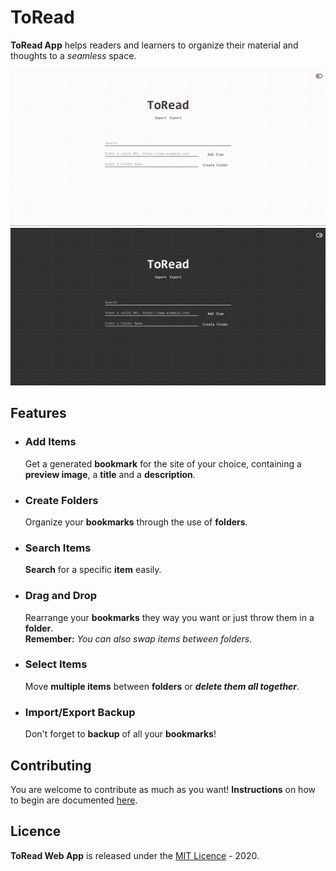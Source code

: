 # ToRead

**ToRead App** helps readers and learners to organize their material and thoughts to a _seamless_ space.

![Site Preview Light](/site_preview_images/SitePreviewLight.png)
![Site Preview Dark](/site_preview_images/SitePreviewDark.png)

## **Features**

- ### Add Items

  Get a generated **bookmark** for the site of your choice, containing a **preview image**, a **title** and a **description**.

- ### Create Folders

  Organize your **bookmarks** through the use of **folders**.

- ### Search Items

  **Search** for a specific **item** easily.

- ### Drag and Drop

  Rearrange your **bookmarks** they way you want or just throw them in a **folder**. <br>
  **Remember:** _You can also swap items between folders._

- ### Select Items

  Move **multiple items** between **folders** or **_delete them all together_**.

- ### Import/Export Backup
  Don't forget to **backup** of all your **bookmarks**!

## Contributing

You are welcome to contribute as much as you want!
**Instructions** on how to begin are documented [here](CONTRIBUTING.md).

## Licence

**ToRead Web App** is released under the [MIT Licence](LICENSE) - 2020.
